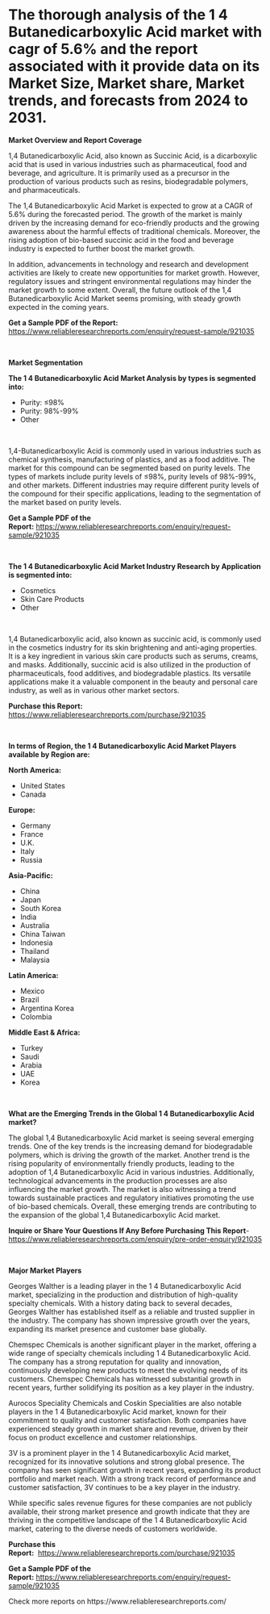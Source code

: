 <p><h1>The thorough analysis of the 1 4 Butanedicarboxylic Acid market with cagr of  5.6% and the report associated with it provide data on its Market Size, Market share, Market trends, and forecasts from 2024 to 2031.</h1></p><p><strong>Market Overview and Report Coverage</strong></p>
<p><p>1,4 Butanedicarboxylic Acid, also known as Succinic Acid, is a dicarboxylic acid that is used in various industries such as pharmaceutical, food and beverage, and agriculture. It is primarily used as a precursor in the production of various products such as resins, biodegradable polymers, and pharmaceuticals.</p><p>The 1,4 Butanedicarboxylic Acid Market is expected to grow at a CAGR of 5.6% during the forecasted period. The growth of the market is mainly driven by the increasing demand for eco-friendly products and the growing awareness about the harmful effects of traditional chemicals. Moreover, the rising adoption of bio-based succinic acid in the food and beverage industry is expected to further boost the market growth.</p><p>In addition, advancements in technology and research and development activities are likely to create new opportunities for market growth. However, regulatory issues and stringent environmental regulations may hinder the market growth to some extent. Overall, the future outlook of the 1,4 Butanedicarboxylic Acid Market seems promising, with steady growth expected in the coming years.</p></p>
<p><strong>Get a Sample PDF of the Report:</strong> <a href="https://www.reliableresearchreports.com/enquiry/request-sample/921035">https://www.reliableresearchreports.com/enquiry/request-sample/921035</a></p>
<p>&nbsp;</p>
<p><strong>Market Segmentation</strong></p>
<p><strong>The 1 4 Butanedicarboxylic Acid Market Analysis by types is segmented into:</strong></p>
<p><ul><li>Purity: ≤98%</li><li>Purity: 98%-99%</li><li>Other</li></ul></p>
<p>&nbsp;</p>
<p><p>1,4-Butanedicarboxylic Acid is commonly used in various industries such as chemical synthesis, manufacturing of plastics, and as a food additive. The market for this compound can be segmented based on purity levels. The types of markets include purity levels of ≤98%, purity levels of 98%-99%, and other markets. Different industries may require different purity levels of the compound for their specific applications, leading to the segmentation of the market based on purity levels.</p></p>
<p><strong>Get a Sample PDF of the Report:</strong>&nbsp;<a href="https://www.reliableresearchreports.com/enquiry/request-sample/921035">https://www.reliableresearchreports.com/enquiry/request-sample/921035</a></p>
<p>&nbsp;</p>
<p><strong>The 1 4 Butanedicarboxylic Acid Market Industry Research by Application is segmented into:</strong></p>
<p><ul><li>Cosmetics</li><li>Skin Care Products</li><li>Other</li></ul></p>
<p>&nbsp;</p>
<p><p>1,4 Butanedicarboxylic acid, also known as succinic acid, is commonly used in the cosmetics industry for its skin brightening and anti-aging properties. It is a key ingredient in various skin care products such as serums, creams, and masks. Additionally, succinic acid is also utilized in the production of pharmaceuticals, food additives, and biodegradable plastics. Its versatile applications make it a valuable component in the beauty and personal care industry, as well as in various other market sectors.</p></p>
<p><strong>Purchase this Report:</strong>&nbsp; <a href="https://www.reliableresearchreports.com/purchase/921035">https://www.reliableresearchreports.com/purchase/921035</a></p>
<p>&nbsp;</p>
<p><strong>In terms of Region, the 1 4 Butanedicarboxylic Acid Market Players available by Region are:</strong></p>
<p>
    <p> <strong> North America: </strong>
        <ul>
            <li>United States</li>
            <li>Canada</li>
        </ul>
        </p> 
    <p> <strong> Europe: </strong>
        <ul>
            <li>Germany</li>
            <li>France</li>
            <li>U.K.</li>
            <li>Italy</li>
            <li>Russia</li>
        </ul>
        </p> 
    <p> <strong> Asia-Pacific: </strong>
        <ul>
            <li>China</li>
            <li>Japan</li>
            <li>South Korea</li>
            <li>India</li>
            <li>Australia</li>
            <li>China Taiwan</li>
            <li>Indonesia</li>
            <li>Thailand</li>
            <li>Malaysia</li>
        </ul>
        </p> 
    <p> <strong> Latin America: </strong>
        <ul>
            <li>Mexico</li>
            <li>Brazil</li>
            <li>Argentina Korea</li>
            <li>Colombia</li>
        </ul>
        </p> 
    <p> <strong> Middle East & Africa: </strong>
        <ul>
            <li>Turkey</li>
            <li>Saudi</li>
            <li>Arabia</li>
            <li>UAE</li>
            <li>Korea</li>
        </ul>
    </p>
    </p>
<p>&nbsp;</p>
<p><strong>What are the Emerging Trends in the Global 1 4 Butanedicarboxylic Acid market?</strong></p>
<p><p>The global 1,4 Butanedicarboxylic Acid market is seeing several emerging trends. One of the key trends is the increasing demand for biodegradable polymers, which is driving the growth of the market. Another trend is the rising popularity of environmentally friendly products, leading to the adoption of 1,4 Butanedicarboxylic Acid in various industries. Additionally, technological advancements in the production processes are also influencing the market growth. The market is also witnessing a trend towards sustainable practices and regulatory initiatives promoting the use of bio-based chemicals. Overall, these emerging trends are contributing to the expansion of the global 1,4 Butanedicarboxylic Acid market.</p></p>
<p><strong>Inquire or Share Your Questions If Any Before Purchasing This Report</strong>- <a href="https://www.reliableresearchreports.com/enquiry/pre-order-enquiry/921035">https://www.reliableresearchreports.com/enquiry/pre-order-enquiry/921035</a></p>
<p>&nbsp;</p>
<p><strong>Major Market Players</strong></p>
<p><p>Georges Walther is a leading player in the 1 4 Butanedicarboxylic Acid market, specializing in the production and distribution of high-quality specialty chemicals. With a history dating back to several decades, Georges Walther has established itself as a reliable and trusted supplier in the industry. The company has shown impressive growth over the years, expanding its market presence and customer base globally.</p><p>Chemspec Chemicals is another significant player in the market, offering a wide range of specialty chemicals including 1 4 Butanedicarboxylic Acid. The company has a strong reputation for quality and innovation, continuously developing new products to meet the evolving needs of its customers. Chemspec Chemicals has witnessed substantial growth in recent years, further solidifying its position as a key player in the industry.</p><p>Aurocos Speciality Chemicals and Coskin Specialities are also notable players in the 1 4 Butanedicarboxylic Acid market, known for their commitment to quality and customer satisfaction. Both companies have experienced steady growth in market share and revenue, driven by their focus on product excellence and customer relationships.</p><p>3V is a prominent player in the 1 4 Butanedicarboxylic Acid market, recognized for its innovative solutions and strong global presence. The company has seen significant growth in recent years, expanding its product portfolio and market reach. With a strong track record of performance and customer satisfaction, 3V continues to be a key player in the industry.</p><p>While specific sales revenue figures for these companies are not publicly available, their strong market presence and growth indicate that they are thriving in the competitive landscape of the 1 4 Butanedicarboxylic Acid market, catering to the diverse needs of customers worldwide.</p></p>
<p><strong>Purchase this Report:</strong>&nbsp;&nbsp;<a href="https://www.reliableresearchreports.com/purchase/921035">https://www.reliableresearchreports.com/purchase/921035</a></p>
<p></p>
<p><strong>Get a Sample PDF of the Report:</strong>&nbsp;<a href="https://www.reliableresearchreports.com/enquiry/request-sample/921035">https://www.reliableresearchreports.com/enquiry/request-sample/921035</a></p>
<p>Check more reports on https://www.reliableresearchreports.com/</p>